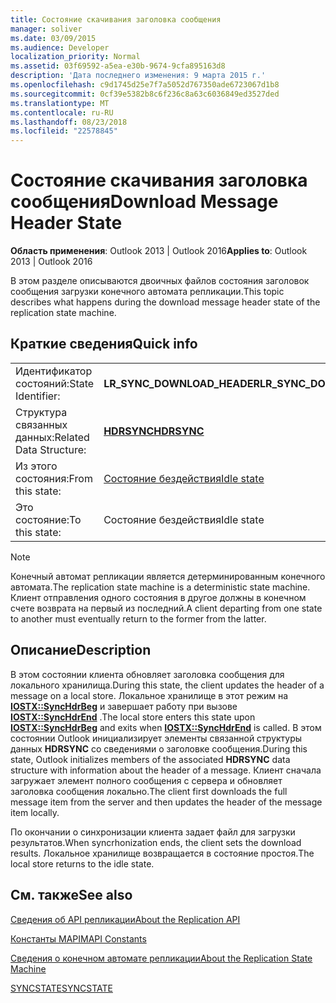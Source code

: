 ```yaml
---
title: Состояние скачивания заголовка сообщения
manager: soliver
ms.date: 03/09/2015
ms.audience: Developer
localization_priority: Normal
ms.assetid: 03f69592-a5ea-e30b-9674-9cfa895163d8
description: 'Дата последнего изменения: 9 марта 2015 г.'
ms.openlocfilehash: c9d1745d25e7f7a5052d767350ade6723067d1b8
ms.sourcegitcommit: 0cf39e5382b8c6f236c8a63c6036849ed3527ded
ms.translationtype: MT
ms.contentlocale: ru-RU
ms.lasthandoff: 08/23/2018
ms.locfileid: "22578845"
---
```

# <a name="download-message-header-state"></a><span data-ttu-id="79162-103">Состояние скачивания заголовка сообщения</span><span class="sxs-lookup"><span data-stu-id="79162-103">Download Message Header State</span></span>

  
  
<span data-ttu-id="79162-104">**Область применения**: Outlook 2013 | Outlook 2016</span><span class="sxs-lookup"><span data-stu-id="79162-104">**Applies to**: Outlook 2013 | Outlook 2016</span></span> 
  
 <span data-ttu-id="79162-105">В этом разделе описываются двоичных файлов состояния заголовок сообщения загрузки конечного автомата репликации.</span><span class="sxs-lookup"><span data-stu-id="79162-105">This topic describes what happens during the download message header state of the replication state machine.</span></span> 
  
## <a name="quick-info"></a><span data-ttu-id="79162-106">Краткие сведения</span><span class="sxs-lookup"><span data-stu-id="79162-106">Quick info</span></span>

|||
|:-----|:-----|
|<span data-ttu-id="79162-107">Идентификатор состояний:</span><span class="sxs-lookup"><span data-stu-id="79162-107">State Identifier:</span></span>  <br/> |<span data-ttu-id="79162-108">**LR_SYNC_DOWNLOAD_HEADER**</span><span class="sxs-lookup"><span data-stu-id="79162-108">**LR_SYNC_DOWNLOAD_HEADER**</span></span> <br/> |
|<span data-ttu-id="79162-109">Структура связанных данных:</span><span class="sxs-lookup"><span data-stu-id="79162-109">Related Data Structure:</span></span>  <br/> |<span data-ttu-id="79162-110">**[HDRSYNC](hdrsync.md)**</span><span class="sxs-lookup"><span data-stu-id="79162-110">**[HDRSYNC](hdrsync.md)**</span></span> <br/> |
|<span data-ttu-id="79162-111">Из этого состояния:</span><span class="sxs-lookup"><span data-stu-id="79162-111">From this state:</span></span>  <br/> |[<span data-ttu-id="79162-112">Состояние бездействия</span><span class="sxs-lookup"><span data-stu-id="79162-112">Idle state</span></span>](idle-state.md) <br/> |
|<span data-ttu-id="79162-113">Это состояние:</span><span class="sxs-lookup"><span data-stu-id="79162-113">To this state:</span></span>  <br/> |<span data-ttu-id="79162-114">Состояние бездействия</span><span class="sxs-lookup"><span data-stu-id="79162-114">Idle state</span></span>  <br/> |
   
> [!NOTE]
> <span data-ttu-id="79162-115">Конечный автомат репликации является детерминированным конечного автомата.</span><span class="sxs-lookup"><span data-stu-id="79162-115">The replication state machine is a deterministic state machine.</span></span> <span data-ttu-id="79162-116">Клиент отправления одного состояния в другое должны в конечном счете возврата на первый из последний.</span><span class="sxs-lookup"><span data-stu-id="79162-116">A client departing from one state to another must eventually return to the former from the latter.</span></span> 
  
## <a name="description"></a><span data-ttu-id="79162-117">Описание</span><span class="sxs-lookup"><span data-stu-id="79162-117">Description</span></span>

<span data-ttu-id="79162-118">В этом состоянии клиента обновляет заголовка сообщения для локального хранилища.</span><span class="sxs-lookup"><span data-stu-id="79162-118">During this state, the client updates the header of a message on a local store.</span></span> <span data-ttu-id="79162-119">Локальное хранилище в этот режим на **[IOSTX::SyncHdrBeg](iostx-synchdrbeg.md)** и завершает работу при вызове **[IOSTX::SyncHdrEnd](iostx-synchdrend.md)** .</span><span class="sxs-lookup"><span data-stu-id="79162-119">The local store enters this state upon **[IOSTX::SyncHdrBeg](iostx-synchdrbeg.md)** and exits when **[IOSTX::SyncHdrEnd](iostx-synchdrend.md)** is called.</span></span> <span data-ttu-id="79162-120">В этом состоянии Outlook инициализирует элементы связанной структуры данных **HDRSYNC** со сведениями о заголовке сообщения.</span><span class="sxs-lookup"><span data-stu-id="79162-120">During this state, Outlook initializes members of the associated **HDRSYNC** data structure with information about the header of a message.</span></span> <span data-ttu-id="79162-121">Клиент сначала загружает элемент полного сообщения с сервера и обновляет заголовка сообщения локально.</span><span class="sxs-lookup"><span data-stu-id="79162-121">The client first downloads the full message item from the server and then updates the header of the message item locally.</span></span> 
  
<span data-ttu-id="79162-122">По окончании о синхронизации клиента задает файл для загрузки результатов.</span><span class="sxs-lookup"><span data-stu-id="79162-122">When syncrhonization ends, the client sets the download results.</span></span> <span data-ttu-id="79162-123">Локальное хранилище возвращается в состояние простоя.</span><span class="sxs-lookup"><span data-stu-id="79162-123">The local store returns to the idle state.</span></span>
  
## <a name="see-also"></a><span data-ttu-id="79162-124">См. также</span><span class="sxs-lookup"><span data-stu-id="79162-124">See also</span></span>



[<span data-ttu-id="79162-125">Сведения об API репликации</span><span class="sxs-lookup"><span data-stu-id="79162-125">About the Replication API</span></span>](about-the-replication-api.md)
  
[<span data-ttu-id="79162-126">Константы MAPI</span><span class="sxs-lookup"><span data-stu-id="79162-126">MAPI Constants</span></span>](mapi-constants.md)
  
[<span data-ttu-id="79162-127">Сведения о конечном автомате репликации</span><span class="sxs-lookup"><span data-stu-id="79162-127">About the Replication State Machine</span></span>](about-the-replication-state-machine.md)
  
[<span data-ttu-id="79162-128">SYNCSTATE</span><span class="sxs-lookup"><span data-stu-id="79162-128">SYNCSTATE</span></span>](syncstate.md)

